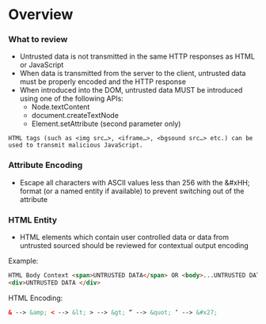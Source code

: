 # Overview

### What to review

- Untrusted data is not transmitted in the same HTTP responses as HTML or JavaScript
- When data is transmitted from the server to the client, untrusted data must be properly encoded and the HTTP response
- When introduced into the DOM, untrusted data MUST be introduced using one of the following APIs:
    - Node.textContent
    - document.createTextNode
    - Element.setAttribute (second parameter only)

```text
HTML tags (such as <img src…>, <iframe…>, <bgsound src…> etc.) can be used to transmit malicious JavaScript.
```

### Attribute Encoding

- Escape all characters with ASCII values less than 256 with the &#xHH; format (or a named entity if available) to prevent switching out of the attribute

### HTML Entity

- HTML elements which contain user controlled data or data from untrusted sourced should be reviewed for contextual output encoding

Example:

```html
HTML Body Context <span>UNTRUSTED DATA</span> OR <body>...UNTRUSTED DATA </body> OR 
<div>UNTRUSTED DATA </div>
```

HTML Encoding:

```html
& --> &amp; < --> &lt; > --> &gt; “ --> &quot; ‘ --> &#x27;
```
